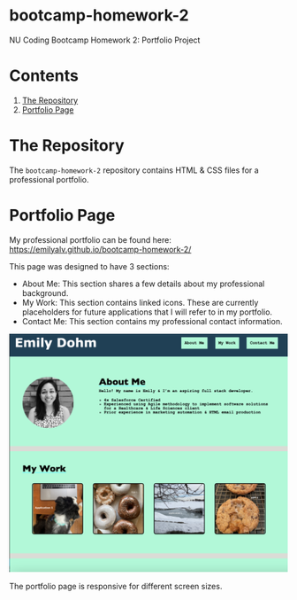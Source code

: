 # bootcamp-homework-2
NU Coding Bootcamp Homework 2: Portfolio Project
<h1>Contents</h1>
<ol>
<li><a href="#repository">The Repository</a></li>
<li><a href="#portfolio-page">Portfolio Page</a></li>
</ol>

<h1 id="repository">The Repository</h1>
The <code>bootcamp-homework-2</code> repository contains HTML & CSS files for a professional portfolio.
<h1 id="portfolio-page">Portfolio Page</h1>
My professional portfolio can be found here: <a href="https://emilyalv.github.io/bootcamp-homework-2/">https://emilyalv.github.io/bootcamp-homework-2/</a>

This page was designed to have 3 sections: 
<ul>
<li>About Me: This section shares a few details about my professional background.</li>
<li>My Work: This section contains linked icons. These are currently placeholders for future applications that I will refer to in my portfolio.</li>
<li>Contact Me: This section contains my professional contact information.</li>
</ul>

<img src="./assets/images/portfolio-screenshot.png">

The portfolio page is responsive for different screen sizes. 
